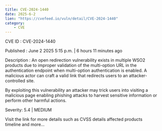 ```yaml
---
title: CVE-2024-1440
date: 2025-6-2
lien: "https://cvefeed.io/vuln/detail/CVE-2024-1440"
category:
    - CVE
---
```


CVE ID : CVE-2024-1440

Published :  June 2
2025
5:15 p.m. | 6 hours
11 minutes ago

Description : An open redirection vulnerability exists in multiple WSO2 products due to improper validation of the multi-option URL in the authentication endpoint when multi-option authentication is enabled. A malicious actor can craft a valid link that redirects users to an attacker-controlled site.

By exploiting this vulnerability
an attacker may trick users into visiting a malicious page
enabling phishing attacks to harvest sensitive information or perform other harmful actions.

Severity: 5.4 | MEDIUM

Visit the link for more details
such as CVSS details
affected products
timeline
and more...
